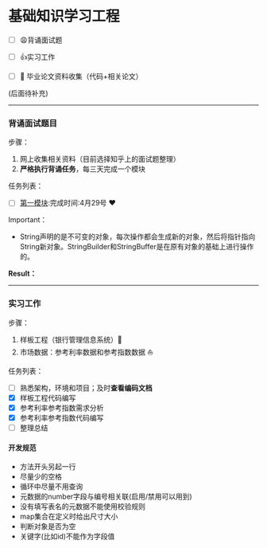 # 基础知识学习工程

- [ ] :weary:背诵面试题

- [ ] :+1:实习工作

- [ ] :notebook: 毕业论文资料收集（代码+相关论文）

(后面待补充)

------

### 背诵面试题目

步骤：

1. 网上收集相关资料（目前选择知乎上的面试题整理）
2. **严格执行背诵任务**，每三天完成一个模块

任务列表：

- [ ] [第一模块](https://mp.weixin.qq.com/s?__biz=MzIwMTY0NDU3Nw==&mid=504458938&idx=1&sn=37f6f80073a4a50838e8697e5dcf7275&chksm=0d0f01f43a7888e2ae2f67c884664482c8fb5fc930cfa188e39346eda7c51a983bb7f4deb1f6#rd):完成时间:4月29号 :heart:



Important：

- ​	String声明的是不可变的对象，每次操作都会生成新的对象，然后将指针指向String新对象。StringBuilder和StringBuffer是在原有对象的基础上进行操作的。

**Result：**

------

### 实习工作

步骤：

1. 样板工程（银行管理信息系统）:hammer:
2. 市场数据：参考利率数据和参考指数数据 :sailboat:

任务列表：

- [ ] 熟悉架构，环境和项目；及时**查看编码文档**
- [x] 样板工程代码编写
- [x] 参考利率参考指数需求分析
- [x] 参考利率参考指数代码编写
- [ ] 整理总结

#### 开发规范

- 方法开头另起一行
- 尽量少的空格
- 循环中尽量不用查询
- 元数据的number字段与编号相关联(启用/禁用可以用到)
- 没有填写表名的元数据不能使用校验规则
- map集合在定义时给出尺寸大小
- 判断对象是否为空
- 关键字(比如id)不能作为字段值